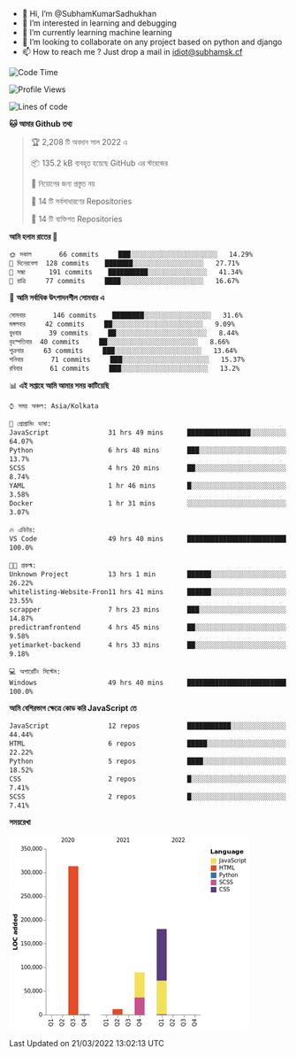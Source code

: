 - 👋 Hi, I’m @SubhamKumarSadhukhan
- 👀 I’m interested in learning and debugging
- 🌱 I’m currently learning machine learning
- 💞️ I’m looking to collaborate on any project based on python and django
- 📫 How to reach me ?
      Just drop a mail in idiot@subhamsk.cf

<!---
SubhamKumarSadhukhan/SubhamKumarSadhukhan is a ✨ special ✨ repository because its `README.md` (this file) appears on your GitHub profile.
You can click the Preview link to take a look at your changes.
--->


<!--START_SECTION:waka-->
![Code Time](http://img.shields.io/badge/Code%20Time-309%20hrs%2015%20mins-blue)

![Profile Views](http://img.shields.io/badge/%E0%A6%AA%E0%A7%8D%E0%A6%B0%E0%A7%8B%E0%A6%AB%E0%A6%BE%E0%A6%87%E0%A6%B2%20%E0%A6%A6%E0%A6%B0%E0%A7%8D%E0%A6%B6%E0%A6%A8-0-blue)

![Lines of code](https://img.shields.io/badge/%E0%A6%B9%E0%A7%8D%E0%A6%AF%E0%A6%BE%E0%A6%B2%E0%A7%8B%20%E0%A6%93%E0%A6%AF%E0%A6%BC%E0%A6%BE%E0%A6%B0%E0%A7%8D%E0%A6%B2%E0%A7%8D%E0%A6%A1%20%E0%A6%A5%E0%A7%87%E0%A6%95%E0%A7%87%20%E0%A6%86%E0%A6%AE%E0%A6%BF%20%E0%A6%B2%E0%A6%BF%E0%A6%96%E0%A7%87%E0%A6%9B%E0%A6%BF-597%20Thousand%20%E0%A6%95%E0%A7%8B%E0%A6%A1%E0%A7%87%E0%A6%B0%20%E0%A6%B2%E0%A6%BE%E0%A6%87%E0%A6%A8-blue)

**🐱 আমার Github তথ্য** 

> 🏆 2,208 টি অবদান সাল 2022 এ
 > 
> 📦 135.2 kB ব্যবহৃত হয়েছে GitHub এর স্টরেজের 
 > 
> 🚫 নিয়োগের জন্য প্রস্তুত নয়
 > 
> 📜 14 টি সর্বসাধারণের Repositories 
 > 
> 🔑 14 টি ব্যক্তিগত Repositories  
 > 
**আমি হলাম রাতের 🦉** 

```text
🌞 সকাল       66 commits     ███░░░░░░░░░░░░░░░░░░░░░░   14.29% 
🌆 দিনেরবেলা  128 commits    ███████░░░░░░░░░░░░░░░░░░   27.71% 
🌃 সন্ধা      191 commits    ██████████░░░░░░░░░░░░░░░   41.34% 
🌙 রাত্রি     77 commits     ████░░░░░░░░░░░░░░░░░░░░░   16.67%

```
📅 **আমি সর্বাধিক উৎপাদনশীল সোমবার এ** 

```text
সোমবার       146 commits    ████████░░░░░░░░░░░░░░░░░   31.6% 
মঙ্গলবার     42 commits     ██░░░░░░░░░░░░░░░░░░░░░░░   9.09% 
বুধবার       39 commits     ██░░░░░░░░░░░░░░░░░░░░░░░   8.44% 
বৃহস্পতিবার  40 commits     ██░░░░░░░░░░░░░░░░░░░░░░░   8.66% 
শুক্রবার     63 commits     ███░░░░░░░░░░░░░░░░░░░░░░   13.64% 
শনিবার       71 commits     ███░░░░░░░░░░░░░░░░░░░░░░   15.37% 
রবিবার       61 commits     ███░░░░░░░░░░░░░░░░░░░░░░   13.2%

```


📊 **এই সপ্তাহে আমি আমার সময় কাটিয়েছি** 

```text
⌚︎ সময় অঞ্চল: Asia/Kolkata

💬 প্রোগ্রামিং ভাষা: 
JavaScript               31 hrs 49 mins      ████████████████░░░░░░░░░   64.07% 
Python                   6 hrs 48 mins       ███░░░░░░░░░░░░░░░░░░░░░░   13.7% 
SCSS                     4 hrs 20 mins       ██░░░░░░░░░░░░░░░░░░░░░░░   8.74% 
YAML                     1 hr 46 mins        █░░░░░░░░░░░░░░░░░░░░░░░░   3.58% 
Docker                   1 hr 31 mins        ░░░░░░░░░░░░░░░░░░░░░░░░░   3.07%

🔥 এডিটর: 
VS Code                  49 hrs 40 mins      █████████████████████████   100.0%

🐱‍💻 প্রকল্ম: 
Unknown Project          13 hrs 1 min        ██████░░░░░░░░░░░░░░░░░░░   26.22% 
whitelisting-Website-Fron11 hrs 41 mins      ██████░░░░░░░░░░░░░░░░░░░   23.55% 
scrapper                 7 hrs 23 mins       ███░░░░░░░░░░░░░░░░░░░░░░   14.87% 
predictramfrontend       4 hrs 45 mins       ██░░░░░░░░░░░░░░░░░░░░░░░   9.58% 
yetimarket-backend       4 hrs 33 mins       ██░░░░░░░░░░░░░░░░░░░░░░░   9.18%

💻 অপারেটিং সিস্টেম: 
Windows                  49 hrs 40 mins      █████████████████████████   100.0%

```

**আমি বেশিরভাগ ক্ষেত্রে কোড করি JavaScript তে** 

```text
JavaScript               12 repos            ███████████░░░░░░░░░░░░░░   44.44% 
HTML                     6 repos             █████░░░░░░░░░░░░░░░░░░░░   22.22% 
Python                   5 repos             ████░░░░░░░░░░░░░░░░░░░░░   18.52% 
CSS                      2 repos             █░░░░░░░░░░░░░░░░░░░░░░░░   7.41% 
SCSS                     2 repos             █░░░░░░░░░░░░░░░░░░░░░░░░   7.41%

```


**সময়রেখা**

![Chart not found](https://raw.githubusercontent.com/SubhamKumarSadhukhan/SubhamKumarSadhukhan/main/charts/bar_graph.png) 


 Last Updated on 21/03/2022 13:02:13 UTC
<!--END_SECTION:waka-->
